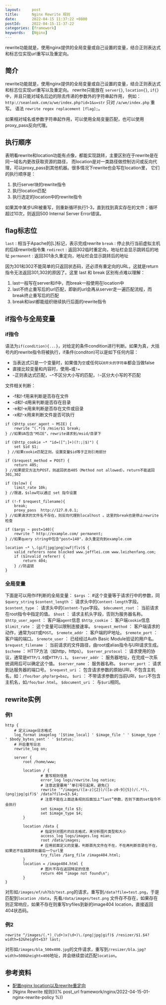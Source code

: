 ```yaml
---
layout:     post
title:      Nginx Rewrite 规则
date:       2022-04-15 11:37:22 +0800
postId:     2022-04-15-11-37-22
categories: [framework]
keywords:   [Nginx]
---
```


rewrite功能就是，使用nginx提供的全局变量或自己设置的变量，结合正则表达式和标志位实现url重写以及重定向。

## 简介
rewrite功能就是，使用nginx提供的全局变量或自己设置的变量，结合正则表达式和标志位实现url重写以及重定向。
rewrite只能放在 `server{}`, `location{}`, `if{}` 中，并且只能对域名后边的除去传递的参数外的字符串起作用，
例如：`http://seanlook.com/a/we/index.php?id=1&u=str` 只对 `/a/we/index.php` 重写。
语法 `rewrite regex replacement [flag];`。

如果相对域名或参数字符串起作用，可以使用全局变量匹配，也可以使用proxy_pass反向代理。

## 执行顺序
表明看rewrite和location功能有点像，都能实现跳转，主要区别在于rewrite是在同一域名内更改获取资源的路径，
而location是对一类路径做控制访问或反向代理，可以proxy_pass到其他机器。很多情况下rewrite也会写在location里，
它们的执行顺序是：
1. 执行server块的rewrite指令
2. 执行location匹配
3. 执行选定的location中的rewrite指令

如果其中某步URI被重写，则重新循环执行1-3，直到找到真实存在的文件；循环超过10次，则返回500 Internal Server Error错误。

## flag标志位
`last` : 相当于Apache的[L]标记，表示完成rewrite
`break` : 停止执行当前虚拟主机的后续rewrite指令集
`redirect` : 返回302临时重定向，地址栏会显示跳转后的地址
`permanent` : 返回301永久重定向，地址栏会显示跳转后的地址

因为301和302不能简单的只返回状态码，还必须有重定向的URL，这就是return指令无法返回301,302的原因了。这里 last 和 break 区别有点难以理解：
1. last一般写在server和if中，而break一般使用在location中
2. last不终止重写后的url匹配，即新的url会再从server走一遍匹配流程，而break终止重写后的匹配
3. break和last都能组织继续执行后面的rewrite指令

## if指令与全局变量
### if指令
语法为`if(condition){...}`，对给定的条件condition进行判断。如果为真，大括号内的rewrite指令将被执行，if条件(conditon)可以是如下任何内容：
* 当表达式只是一个变量时，如果值为`空`或任何以`0开头的字符串`都会当做false
* 直接比较变量和内容时，使用`=`或`!=`
* `~`正则表达式匹配，`~*`不区分大小写的匹配，`!~`区分大小写的不匹配

文件相关判断：
* -f和!-f用来判断是否存在文件
* -d和!-d用来判断是否存在目录
* -e和!-e用来判断是否存在文件或目录
* -x和!-x用来判断文件是否可执行

```
if ($http_user_agent ~ MSIE) {
    rewrite ^(.*)$ /msie/$1 break;
} //如果UA包含"MSIE"，rewrite请求到/msid/目录下

if ($http_cookie ~* "id=([^;]+)(?:;|$)") {
    set $id $1;
 } //如果cookie匹配正则，设置变量$id等于正则引用部分

if ($request_method = POST) {
    return 405;
} //如果提交方法为POST，则返回状态405（Method not allowed）。return不能返回301,302

if ($slow) {
    limit_rate 10k;
} //限速，$slow可以通过 set 指令设置

if (!-f $request_filename){
    break;
    proxy_pass  http://127.0.0.1; 
} //如果请求的文件名不存在，则反向代理到localhost 。这里的break也是停止rewrite检查

if ($args ~ post=140){
    rewrite ^ http://example.com/ permanent;
} //如果query string中包含"post=140"，永久重定向到example.com

location ~* \.(gif|jpg|png|swf|flv)$ {
    valid_referers none blocked www.jefflei.com www.leizhenfang.com;
    if ($invalid_referer) {
        return 404;
    } //防盗链
}
```

### 全局变量
下面是可以用作if判断的全局变量：
`$args` ： #这个变量等于请求行中的参数，同`$query_string`
`$content_length` ： 请求头中的`Content-length`字段。
`$content_type` ： 请求头中的`Content-Type`字段。
`$document_root` ： 当前请求在root指令中指定的值。
`$host` ： 请求主机头字段，否则为服务器名称。
`$http_user_agent` ： 客户端`agent`信息
`$http_cookie` ： 客户端`cookie`信息
`$limit_rate` ： 这个变量可以限制连接速率。
`$request_method` ： 客户端请求的动作，通常为`GET`或`POST`。
`$remote_addr` ： 客户端的IP地址。
`$remote_port` ： 客户端的端口。
`$remote_user` ： 已经经过Auth Basic Module验证的用户名。
`$request_filename` ： 当前请求的文件路径，由root或alias指令与URI请求生成。
`$scheme` ： HTTP方法（如http，https）。
`$server_protocol` ： 请求使用的协议，通常是`HTTP/1.0`或`HTTP/1.1`。
`$server_addr` ： 服务器地址，在完成一次系统调用后可以确定这个值。
`$server_name` ： 服务器名称。
`$server_port` ： 请求到达服务器的端口号。
`$request_uri` ： 包含请求参数的原始URI，不包含主机名，如：`/foo/bar.php?arg=baz`。
`$uri` ： 不带请求参数的当前URI，`$uri`不包含主机名，如`/foo/bar.html`。
`$document_uri` ： 与`$uri`相同。

## rewrite实例

### 例1

```
http {
    # 定义image日志格式
    log_format imagelog '[$time_local] ' $image_file ' ' $image_type ' ' $body_bytes_sent ' ' $status;
    # 开启重写日志
    rewrite_log on;

    server {
        root /home/www;

        location / {
                # 重写规则信息
                error_log logs/rewrite.log notice; 
                # 注意这里要用‘’单引号引起来，避免{}
                rewrite '^/images/([a-z]{2})/([a-z0-9]{5})/(.*)\.(png|jpg|gif)$' /data?file=$3.$4;
                # 注意不能在上面这条规则后面加上“last”参数，否则下面的set指令不会执行
                set $image_file $3;
                set $image_type $4;
        }

        location /data {
                # 指定针对图片的日志格式，来分析图片类型和大小
                access_log logs/images.log mian;
                root /data/images;
                # 应用前面定义的变量。判断首先文件在不在，不在再判断目录在不在，如果还不在就跳转到最后一个url里
                try_files /$arg_file /image404.html;
        }
        location = /image404.html {
                # 图片不存在返回特定的信息
                return 404 "image not found\n";
        }
}
```

对形如`/images/ef/uh7b3/test.png`的请求，重写到`/data?file=test.png`，于是匹配到`location /data`，先看`/data/images/test.png`
文件存不存在，如果存在则正常响应，如果不存在则重写tryfiles到新的image404 location，直接返回404状态码。


### 例2
```
rewrite ^/images/(.*)_(\d+)x(\d+)\.(png|jpg|gif)$ /resizer/$1.$4?width=$2&height=$3? last;
```
对形如`/images/bla_500x400.jpg`的文件请求，重写到`/resizer/bla.jpg?width=500&height=400`地址，并会继续尝试匹配`location`。

## 参考资料

* [配置nginx location以及rewrite重定向](https://www.jianshu.com/p/c0e2673272f6)
* [Nginx Rewrite 规则]({% post_url framework/nginx/2022-04-15-01-nginx-rewrite-policy %})

